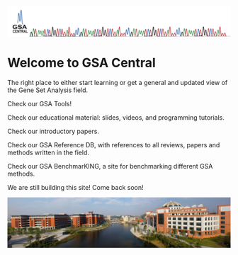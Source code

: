 ![MoraLab](/picture/GSACENTRAL_Banner.png)

# Welcome to GSA Central

The right place to either start learning or get a general and updated view of the Gene Set Analysis field.

Check our GSA Tools!

Check our educational material: slides, videos, and programming tutorials.

Check our introductory papers.

Check our GSA Reference DB, with references to all reviews, papers and methods written in the field.

Check our GSA BenchmarKING, a site for benchmarking different GSA methods.

We are still building this site! Come back soon!

![GMU](/picture/gmu1.GIF)
